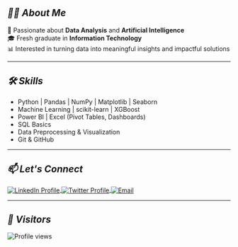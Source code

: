 <h2><i>👩‍💻 About Me</i></h2>

:telescope: Passionate about **Data Analysis** and **Artificial Intelligence**  
🎓 Fresh graduate in **Information Technology**  
📊 Interested in turning data into meaningful insights and impactful solutions  

---

<h2><i>🛠️ Skills</i></h2>

- Python | Pandas | NumPy | Matplotlib | Seaborn  
- Machine Learning | scikit-learn | XGBoost  
- Power BI | Excel (Pivot Tables, Dashboards)  
- SQL Basics  
- Data Preprocessing & Visualization  
- Git & GitHub  

---

<h2><i>📫 Let's Connect</i></h2>

<p align="left">
  <a href="https://www.linkedin.com/in/lena-alenazi/">
    <img align="center" src="https://img.shields.io/badge/LinkedIn-0077B5?style=for-the-badge&logo=linkedin&logoColor=white" alt="LinkedIn Profile"/>
  </a>
  <a href="https://twitter.com/1ena08">
    <img align="center" src="https://img.shields.io/badge/Twitter-1DA1F2?style=for-the-badge&logo=twitter&logoColor=white" alt="Twitter Profile"/>
  </a>
  <a title="lena.a.alenazi@gmail.com" href="mailto:lena.a.alenazi@gmail.com">
    <img align="center" src="https://img.shields.io/badge/Gmail-D14836?style=for-the-badge&logo=gmail&logoColor=white" alt="Email"/>
  </a>
</p>

---

<h2><i>👀 Visitors</i></h2>

<p align="left">
  <img src="https://komarev.com/ghpvc/?username=LenaAlenazi&style=flat-square&color=blue" alt="Profile views" />
</p>
